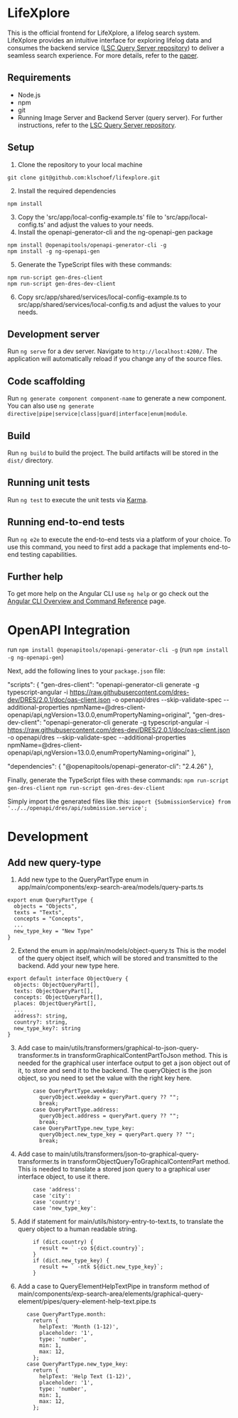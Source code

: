 # LifeXplore

This is the official frontend for LifeXplore, a lifelog search system. LifeXplore provides an intuitive interface for exploring lifelog data and consumes the backend service ([LSC Query Server repository](https://github.com/klschoef/lscqueryserver/)) to deliver a seamless search experience. For more details, refer to the [paper](https://dl.acm.org/doi/abs/10.1145/3643489.3661123).

## Requirements
- Node.js
- npm
- git
- Running Image Server and Backend Server (query server). For further instructions, refer to the [LSC Query Server repository](https://github.com/klschoef/lscqueryserver/).

## Setup
1. Clone the repository to your local machine
```
git clone git@github.com:klschoef/lifexplore.git
```
2. Install the required dependencies
```
npm install
```
3. Copy the 'src/app/local-config-example.ts' file to 'src/app/local-config.ts' and adjust the values to your needs.
4. Install the openapi-generator-cli and the ng-openapi-gen package
```
npm install @openapitools/openapi-generator-cli -g
npm install -g ng-openapi-gen
```
5. Generate the TypeScript files with these commands:
```
npm run-script gen-dres-client
npm run-script gen-dres-dev-client
```

6. Copy src/app/shared/services/local-config-example.ts to src/app/shared/services/local-config.ts and adjust the values to your needs.

## Development server

Run `ng serve` for a dev server. Navigate to `http://localhost:4200/`. The application will automatically reload if you change any of the source files.

## Code scaffolding

Run `ng generate component component-name` to generate a new component. You can also use `ng generate directive|pipe|service|class|guard|interface|enum|module`.

## Build

Run `ng build` to build the project. The build artifacts will be stored in the `dist/` directory.

## Running unit tests

Run `ng test` to execute the unit tests via [Karma](https://karma-runner.github.io).

## Running end-to-end tests

Run `ng e2e` to execute the end-to-end tests via a platform of your choice. To use this command, you need to first add a package that implements end-to-end testing capabilities.

## Further help

To get more help on the Angular CLI use `ng help` or go check out the [Angular CLI Overview and Command Reference](https://angular.io/cli) page.

# OpenAPI Integration

run `npm install @openapitools/openapi-generator-cli -g`
(run `npm install -g ng-openapi-gen`)

Next, add the following lines to your `package.json` file:

"scripts": {
"gen-dres-client": "openapi-generator-cli generate -g typescript-angular -i https://raw.githubusercontent.com/dres-dev/DRES/2.0.1/doc/oas-client.json -o openapi/dres --skip-validate-spec --additional-properties npmName=@dres-client-openapi/api,ngVersion=13.0.0,enumPropertyNaming=original",
"gen-dres-dev-client": "openapi-generator-cli generate -g typescript-angular -i https://raw.githubusercontent.com/dres-dev/DRES/2.0.1/doc/oas-client.json -o openapi/dres --skip-validate-spec --additional-properties npmName=@dres-client-openapi/api,ngVersion=13.0.0,enumPropertyNaming=original"
},

"dependencies": {
"@openapitools/openapi-generator-cli": "2.4.26"
},

Finally, generate the TypeScript files with these commands:
`npm run-script gen-dres-client`
`npm run-script gen-dres-dev-client`

Simply import the generated files like this:
`import {SubmissionService} from '../../openapi/dres/api/submission.service';`

# Development

## Add new query-type

1. Add new type to the QueryPartType enum in app/main/components/exp-search-area/models/query-parts.ts

````
export enum QueryPartType {
  objects = "Objects",
  texts = "Texts",
  concepts = "Concepts",
  ...
  new_type_key = "New Type"
}
````
2. Extend the enum in app/main/models/object-query.ts
This is the model of the query object itself, which will be stored and transmitted to the backend.
Add your new type here.

````
export default interface ObjectQuery {
  objects: ObjectQueryPart[],
  texts: ObjectQueryPart[],
  concepts: ObjectQueryPart[],
  places: ObjectQueryPart[],
  ...
  address?: string,
  country?: string,
  new_type_key?: string
}
````

3. Add case to main/utils/transformers/graphical-to-json-query-transformer.ts in transformGraphicalContentPartToJson method.
This is needed for the graphical user interface output to get a json object out of it, to store and send it to the backend.
The queryObject is the json object, so you need to set the value with the right key here.
```
        case QueryPartType.weekday:
          queryObject.weekday = queryPart.query ?? "";
          break;
        case QueryPartType.address:
          queryObject.address = queryPart.query ?? "";
          break;
        case QueryPartType.new_type_key:
          queryObject.new_type_key = queryPart.query ?? "";
          break;
```

4. Add case to main/utils/transformers/json-to-graphical-query-transformer.ts in transformObjectQueryToGraphicalContentPart method.
This is needed to translate a stored json query to a graphical user interface object, to use it there.
```
        case 'address':
        case 'city':
        case 'country':
        case 'new_type_key':
```

5. Add if statement for main/utils/history-entry-to-text.ts, to translate the query object to a human readable string.
```
        if (dict.country) {
          result += ` -co ${dict.country}`;
        }
        if (dict.new_type_key) {
          result += ` -ntk ${dict.new_type_key}`;
        }
```

6. Add a case to QueryElementHelpTextPipe in transform method of main/components/exp-search-area/elements/graphical-query-element/pipes/query-element-help-text.pipe.ts
```
      case QueryPartType.month:
        return {
          helpText: 'Month (1-12)',
          placeholder: '1',
          type: 'number',
          min: 1,
          max: 12,
        };
      case QueryPartType.new_type_key:
        return {
          helpText: 'Help Text (1-12)',
          placeholder: '1',
          type: 'number',
          min: 1,
          max: 12,
        };
```
